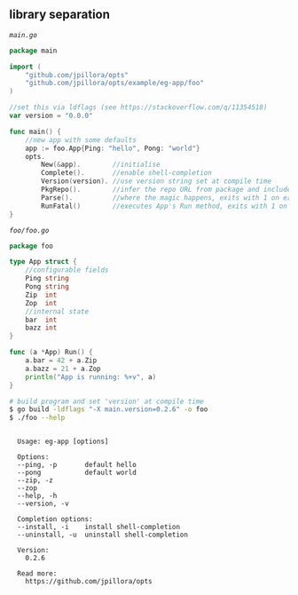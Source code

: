 ## library separation

_`main.go`_

<!--tmpl,chomp,code=go:cat main.go -->
``` go 
package main

import (
	"github.com/jpillora/opts"
	"github.com/jpillora/opts/example/eg-app/foo"
)

//set this via ldflags (see https://stackoverflow.com/q/11354518)
var version = "0.0.0"

func main() {
	//new app with some defaults
	app := foo.App{Ping: "hello", Pong: "world"}
	opts.
		New(&app).        //initialise
		Complete().       //enable shell-completion
		Version(version). //use version string set at compile time
		PkgRepo().        //infer the repo URL from package and include in the help text
		Parse().          //where the magic happens, exits with 1 on error
		RunFatal()        //executes App's Run method, exits with 1 on error
}
```
<!--/tmpl-->

_`foo/foo.go`_

<!--tmpl,chomp,code=go:cat foo/foo.go -->
``` go 
package foo

type App struct {
	//configurable fields
	Ping string
	Pong string
	Zip  int
	Zop  int
	//internal state
	bar  int
	bazz int
}

func (a *App) Run() {
	a.bar = 42 + a.Zip
	a.bazz = 21 + a.Zop
	println("App is running: %+v", a)
}
```
<!--/tmpl-->

```sh
# build program and set 'version' at compile time
$ go build -ldflags "-X main.version=0.2.6" -o foo
$ ./foo --help
```

<!--tmpl,chomp,code=plain:go build -ldflags "-X main.version=0.2.6" -o eg-app && ./eg-app --help ; rm eg-app -->
``` plain 

  Usage: eg-app [options]

  Options:
  --ping, -p       default hello
  --pong           default world
  --zip, -z
  --zop
  --help, -h
  --version, -v

  Completion options:
  --install, -i    install shell-completion
  --uninstall, -u  uninstall shell-completion

  Version:
    0.2.6

  Read more:
    https://github.com/jpillora/opts

```
<!--/tmpl-->
